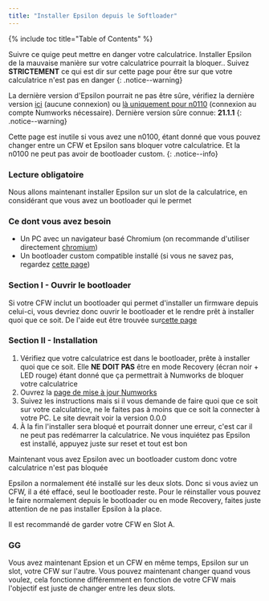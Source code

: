 ```yaml
---
title: "Installer Epsilon depuis le Softloader"
---
```


{% include toc title="Table of Contents" %}

Suivre ce quige peut mettre en danger votre calculatrice. Installer Epsilon de la mauvaise manière sur votre calculatrice pourrait la bloquer.. Suivez **STRICTEMENT** ce qui est dir sur cette page pour être sur que votre calculatrice n'est pas en danger
{: .notice--warning}

La dernière version d'Epsilon pourrait ne pas être sûre, vérifiez la dernière version [ici](https://numvercheck.deno.dev/) (aucune connexion) ou [là uniquement pour n0110](https://my.numworks.com/firmwares/n0110/stable.json) (connexion au compte Numworks nécessaire). Dernière version sûre connue: **21.1.1**
{: .notice--warning}

Cette page est inutile si vous avez une n0100, étant donné que vous pouvez changer entre un CFW et Epsilon sans bloquer votre calculatrice. Et la n0100 ne peut pas avoir de bootloader custom.
{: .notice--info}

### Lecture obligatoire

Nous allons maintenant installer Epsilon sur un slot de la calculatrice, en considérant que vous avez un bootloader qui le permet

### Ce dont vous avez besoin

- Un PC avec un navigateur basé Chromium (on recommande d'utiliser directement [chromium](https://www.chromium.org/chromium-projects/))
- Un bootloader custom compatible installé (si vous ne savez pas, regardez [cette page](choose-a-cfw))

### Section I - Ouvrir le bootloader

Si votre CFW inclut un bootloader qui permet d'installer un firmware depuis celui-ci, vous devriez donc ouvrir le bootloader et le rendre prêt à installer quoi que ce soit. De l'aide eut être trouvée sur[cette page](choose-a-cfw)

### Section II - Installation

1. Vérifiez que votre calculatrice est dans le bootloader, prête à installer quoi que ce soit. Elle **NE DOIT PAS** être en mode Recovery (écran noir + LED rouge) étant donné que ça permettrait à Numworks de bloquer votre calculatrice
2. Ouvrez la [page de mise à jour Numworks](https://numworks.com/update)
3. Suivez les instructions mais si il vous demande de faire quoi que ce soit sur votre calculatrice, ne le faites pas à moins que ce soit la connecter à votre PC. Le site devrait voir la version 0.0.0
4. À la fin l'installer sera bloqué et pourrait donner une erreur, c'est car il ne peut pas redémarrer la calculatrice. Ne vous inquiétez pas Epsilon est installé, appuyez juste sur reset et tout est bon

Maintenant vous avez Epsilon avec un bootloader custom donc votre calculatrice n'est pas bloquée

Epsilon a normalement été installé sur les deux slots. Donc si vous aviez un CFW, il a été effacé, seul le bootloader reste. Pour le réinstaller vous pouvez le faire normalement depuis le bootloader ou en mode Recovery, faites juste attention de ne pas installer Epsilon à la place.

Il est recommandé de garder votre CFW en Slot A.

### GG

Vous avez maintenant Epsion et un CFW en même temps, Epsilon sur un slot, votre CFW sur l'autre. Vous pouvez maintenant changer quand vous voulez, cela fonctionne différemment en fonction de votre CFW mais l'objectif est juste de changer entre les deux slots.
